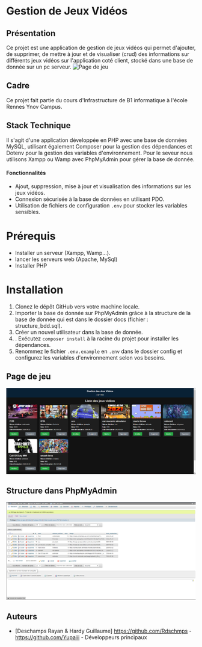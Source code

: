 # Gestion de Jeux Vidéos

## Présentation
Ce projet est une application de gestion de jeux vidéos qui permet d'ajouter, de supprimer, de mettre à jour et de visualiser (crud) des informations sur différents jeux vidéos sur l'application coté client, stocké dans une base de donnée sur un pc serveur.
![Page de jeu]()


## Cadre

Ce projet fait partie du cours d'Infrastructure de B1 informatique à l'école Rennes Ynov Campus. 

## Stack Technique
Il s'agit d'une application développée en PHP avec une base de données MySQL, utilisant également Composer pour la gestion des dépendances et Dotenv pour la gestion des variables d'environnement.
Pour le seveur nous utilisons Xampp ou Wamp avec PhpMyAdmin pour gérer la base de donnée.

#### Fonctionnalités
- Ajout, suppression, mise à jour et visualisation des informations sur les jeux vidéos.
- Connexion sécurisée à la base de données en utilisant PDO.
- Utilisation de fichiers de configuration `.env` pour stocker les variables sensibles.
 


 # Prérequis 
 - Installer un serveur (Xampp, Wamp...).
 - lancer les serveurs web (Apache, MySql)
 - Installer PHP
 
# Installation

1. Clonez le dépôt GitHub vers votre machine locale.
2. Importer la base de donnée sur PhpMyAdmin grâce à la structure de la base de donnée qui est dans le dossier docs (fichier : structure_bdd.sql).
3. Créer un nouvel utilisateur dans la base de donnée.
4. . Exécutez `composer install` à la racine du projet pour installer les dépendances.
5. Renommez le fichier `.env.example` en `.env` dans le dossier config et configurez les variables d'environnement selon vos besoins.

## Page de jeu
![Page de jeu](https://github.com/Rdschmps/projet_infra/blob/main/docs/Accueil_site.png)

## Structure dans PhpMyAdmin
![Structure PhpMyAdmin](https://github.com/Rdschmps/projet_infra/blob/main/docs/bdd.png)



## Auteurs

- [Deschamps Rayan & Hardy Guillaume] https://github.com/Rdschmps - https://github.com/Yupaiii - Développeurs principaux


